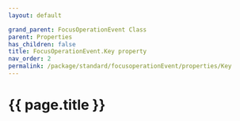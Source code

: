```yaml
---
layout: default

grand_parent: FocusOperationEvent Class
parent: Properties
has_children: false
title: FocusOperationEvent.Key property
nav_order: 2
permalink: /package/standard/focusoperationEvent/properties/Key
---
```

# {{ page.title }}




